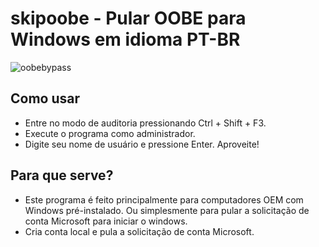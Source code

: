 # skipoobe - Pular OOBE para Windows em idioma PT-BR
![oobebypass](https://i.ibb.co/jvj5J6p/image.png)
## Como usar
- Entre no modo de auditoria pressionando Ctrl + Shift + F3.
- Execute o programa como administrador.
- Digite seu nome de usuário e pressione Enter. Aproveite!
## Para que serve?
- Este programa é feito principalmente para computadores OEM com Windows pré-instalado. Ou simplesmente para pular a solicitação de conta Microsoft para iniciar o windows.
- Cria conta local e pula a solicitação de conta Microsoft.
